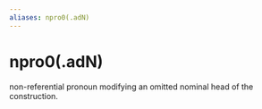 ```yaml
---
aliases: npro0(.adN)
---
```

# npro0(.adN)

non-referential pronoun modifying an omitted nominal head of the construction.
> 